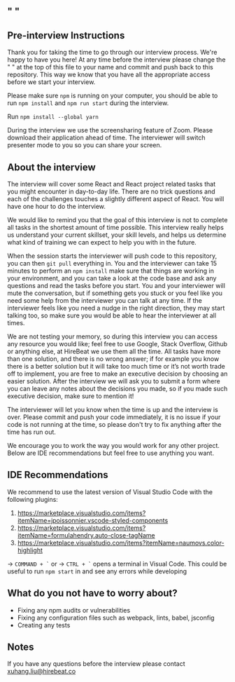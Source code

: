## " "

## Pre-interview Instructions

Thank you for taking the time to go through our interview process. We're happy to have you here! At any time before the interview please change the " " at the top of this file to your name and commit and push back to this repository. This way we know that you have all the appropriate access before we start your interview.

Please make sure `npm` is running on your computer, you should be able to run `npm install` and `npm run start` during the interview.

Run `npm install --global yarn`

During the interview we use the screensharing feature of Zoom. Please download their application ahead of time. The interviewer will switch presenter mode to you so you can share your screen.

## About the interview

The interview will cover some React and React project related tasks that you might encounter in day-to-day life. There are no trick questions and each of the challenges touches a slightly different aspect of React. You will have one hour to do the interview.

We would like to remind you that the goal of this interview is not to complete all tasks in the shortest amount of time possible. This interview really helps us understand your current skillset, your skill levels, and helps us determine what kind of training we can expect to help you with in the future.

When the session starts the interviewer will push code to this repository, you can then `git pull` everything in. You and the interviewer can take 15 minutes to perform an `npm install` make sure that things are working in your environment, and you can take a look at the code base and ask any questions and read the tasks before you start. You and your interviewer will mute the conversation, but if something gets you stuck or you feel like you need some help from the interviewer you can talk at any time. If the interviewer feels like you need a nudge in the right direction, they may start talking too, so make sure you would be able to hear the interviewer at all times.

We are not testing your memory, so during this interview you can access any resource you would like; feel free to use Google, Stack Overflow, Github or anything else, at HireBeat we use them all the time. All tasks have more than one solution, and there is no wrong answer; if for example you know there is a better solution but it will take too much time or it’s not worth trade off to implement, you are free to make an executive decision by choosing an easier solution. After the interview we will ask you to submit a form where you can leave any notes about the decisions you made, so if you made such executive decision, make sure to mention it!

The interviewer will let you know when the time is up and the interview is over. Please commit and push your code immediately, it is no issue if your code is not running at the time, so please don't try to fix anything after the time has run out.

We encourage you to work the way you would work for any other project. Below are IDE recommendations but feel free to use anything you want.

## IDE Recommendations

We recommend to use the latest version of Visual Studio Code with the following plugins:
 1. https://marketplace.visualstudio.com/items?itemName=jpoissonnier.vscode-styled-components
 1. https://marketplace.visualstudio.com/items?itemName=formulahendry.auto-close-tagName
 1. https://marketplace.visualstudio.com/items?itemName=naumovs.color-highlight

-> `` COMMAND + ` `` or -> `` CTRL + ` `` opens a terminal in Visual Code. This could be useful to run `npm start` in and see any errors while developing

## What do you not have to worry about?
 - Fixing any npm audits or vulnerabilities
 - Fixing any configuration files such as webpack, lints, babel, jsconfig
 - Creating any tests

## Notes

If you have any questions before the interview please contact xuhang.liu@hirebeat.co
